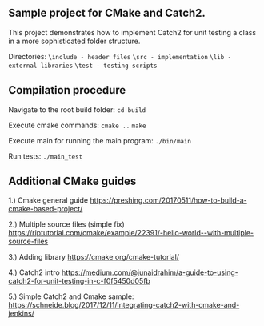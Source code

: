 ## Sample project for CMake and Catch2.

This project demonstrates how to implement Catch2 for unit testing a class in a more sophisticated folder structure. 

Directories:
`\include - header files`
`\src - implementation`
`\lib - external libraries`
`\test - testing scripts`

## Compilation procedure
Navigate to the root build folder:
`cd build`

Execute cmake commands:
`cmake ..`
`make`

Execute main for running the main program:
`./bin/main`

Run tests:
`./main_test`


## Additional CMake guides

1.) Cmake general guide
https://preshing.com/20170511/how-to-build-a-cmake-based-project/

2.) Multiple source files (simple fix)
https://riptutorial.com/cmake/example/22391/-hello-world--with-multiple-source-files

3.) Adding library
https://cmake.org/cmake-tutorial/

4.) Catch2 intro
https://medium.com/@junaidrahim/a-guide-to-using-catch2-for-unit-testing-in-c-f0f5450d05fb

5.) Simple Catch2 and Cmake sample:
https://schneide.blog/2017/12/11/integrating-catch2-with-cmake-and-jenkins/
